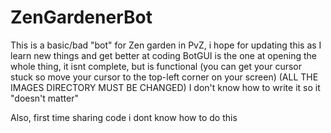 # ZenGardenerBot
This is a basic/bad "bot" for Zen garden in PvZ, i hope for updating this as I learn new things and get better at coding
BotGUI is the one at opening the whole thing, it isnt complete, but is functional (you can get your cursor stuck so move your cursor to the top-left corner on your screen)
(ALL THE IMAGES DIRECTORY MUST BE CHANGED) I don't know how to write it so it "doesn't matter"

Also, first time sharing code i dont know how to do this
